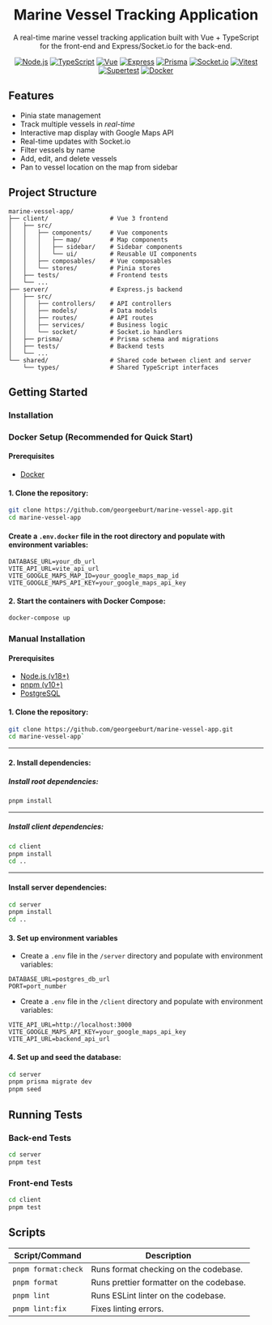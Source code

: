 <div align="center">
<h1>Marine Vessel Tracking Application</h1>

A real-time marine vessel tracking application built with Vue + TypeScript for the front-end and Express/Socket.io for the back-end.

[![Node.js](https://img.shields.io/badge/node.js-6DA55F?style=for-the-badge&logo=node.js&logoColor=white)](https://nodejs.org/)
[![TypeScript](https://img.shields.io/badge/typescript-%23007ACC.svg?style=for-the-badge&logo=typescript&logoColor=white)](https://www.typescriptlang.org/)
[![Vue](https://img.shields.io/badge/Vue-35495E?style=for-the-badge&logo=vuedotjs&logoColor=4FC08D)](https://vuejs.org/)
[![Express](https://img.shields.io/badge/express.js-%23404d59.svg?style=for-the-badge&logo=express&logoColor=%2361DAFB)](https://expressjs.com/)
[![Prisma](https://img.shields.io/badge/Prisma-cb52ff?style=for-the-badge&logo=Prisma&logoColor=white)](https://www.prisma.io/)
[![Socket.io](https://img.shields.io/badge/Socket.io%20-%20%235C5C5C?style=for-the-badge&logo=socketdotio)](https://socket.io/)
[![Vitest](https://img.shields.io/badge/vitest-6E9F18?style=for-the-badge&logo=vitest&logoColor=white)](https://vitest.dev/)
[![Supertest](https://img.shields.io/badge/supertest-ff69b4?style=for-the-badge)](https://github.com/visionmedia/supertest)
[![Docker](https://img.shields.io/badge/Docker-2CA5E0?style=for-the-badge&logo=docker&logoColor=white)](https://www.docker.com/)
</div>

## Features
- Pinia state management
- Track multiple vessels in *real-time*
- Interactive map display with Google Maps API
- Real-time updates with Socket.io
- Filter vessels by name
- Add, edit, and delete vessels
- Pan to vessel location on the map from sidebar


## Project Structure
```
marine-vessel-app/
├── client/                 # Vue 3 frontend
│   ├── src/
│   │   ├── components/     # Vue components
│   │   │   ├── map/        # Map components
│   │   │   ├── sidebar/    # Sidebar components
│   │   │   └── ui/         # Reusable UI components
│   │   ├── composables/    # Vue composables
│   │   └── stores/         # Pinia stores
│   ├── tests/              # Frontend tests
│   └── ...
├── server/                 # Express.js backend
│   ├── src/
│   │   ├── controllers/    # API controllers
│   │   ├── models/         # Data models
│   │   ├── routes/         # API routes
│   │   ├── services/       # Business logic
│   │   └── socket/         # Socket.io handlers
│   ├── prisma/             # Prisma schema and migrations
│   ├── tests/              # Backend tests
│   └── ...
└── shared/                 # Shared code between client and server
    └── types/              # Shared TypeScript interfaces
```

## Getting Started

### Installation

### Docker Setup (Recommended for Quick Start)

#### Prerequisites

- [Docker](https://www.docker.com/)

#### 1. Clone the repository:
```bash
git clone https://github.com/georgeeburt/marine-vessel-app.git
cd marine-vessel-app
```

#### Create a `.env.docker` file in the root directory and populate with environment variables:

```
DATABASE_URL=your_db_url
VITE_API_URL=vite_api_url
VITE_GOOGLE_MAPS_MAP_ID=your_google_maps_map_id
VITE_GOOGLE_MAPS_API_KEY=your_google_maps_api_key
```

#### 2. Start the containers with Docker Compose:

```bash
docker-compose up
```

### Manual Installation

#### Prerequisites
- [Node.js (v18+)](https://nodejs.org/en)
- [pnpm (v10+)](https://pnpm.io/)
- [PostgreSQL](https://www.postgresql.org/)

#### 1. Clone the repository:
```bash
git clone https://github.com/georgeeburt/marine-vessel-app.git
cd marine-vessel-app`
```

---

#### 2. Install dependencies:
##### Install root dependencies:
```bash
pnpm install
```

---

##### Install client dependencies:
```bash
cd client
pnpm install
cd ..
```

---

#### Install server dependencies:
```bash
cd server
pnpm install
cd ..
```

#### 3. Set up environment variables
- Create a `.env` file in the `/server` directory and populate with environment variables:
```
DATABASE_URL=postgres_db_url
PORT=port_number
```

- Create a `.env` file in the `/client` directory and populate with environment variables:
```
VITE_API_URL=http://localhost:3000
VITE_GOOGLE_MAPS_API_KEY=your_google_maps_api_key
VITE_API_URL=backend_api_url

```

#### 4. Set up and seed the database:
```bash
cd server
pnpm prisma migrate dev
pnpm seed
```

## Running Tests
### Back-end Tests
```bash
cd server
pnpm test
```

### Front-end Tests
```bash
cd client
pnpm test
```

## Scripts

| Script/Command                  | Description                             |
| ------------------------------- | ----------------------------------------|
| `pnpm format:check`             | Runs format checking on the codebase.   |
| `pnpm format`                   | Runs prettier formatter on the codebase.|
| `pnpm lint`                     | Runs ESLint linter on the codebase.     |
| `pnpm lint:fix`                 | Fixes linting errors.                   |
